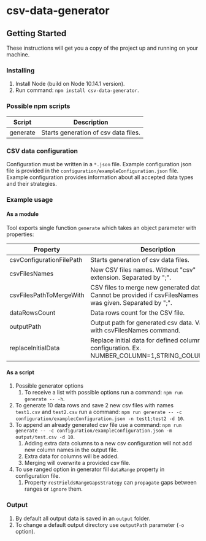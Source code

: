 # csv-data-generator

## Getting Started
These instructions will get you a copy of the project up and running on your machine.

### Installing
1. Install Node (build on Node 10.14.1 version).
2. Run command: `npm install csv-data-generator`.

### Possible npm scripts
| Script    | Description                          |
|-----------|--------------------------------------|
| generate  | Starts generation of csv data files. |

### CSV data configuration
Configuration must be written in a `*.json` file.
Example configuration json file is provided in the `configuration/exampleConfiguration.json` file.
Example configuration provides information about all accepted data types and their strategies.

### Example usage
#### As a module
Tool exports single function `generate` which takes an object parameter with properties:

| Property                 | Description                                                                                                         |
|--------------------------|---------------------------------------------------------------------------------------------------------------------|
| csvConfigurationFilePath | Starts generation of csv data files.                                                                                |
| csvFilesNames            | New CSV files names. Without "csv" extension. Separated by ";".                                                     |
| csvFilesPathToMergeWith  | CSV files to merge new generated data with. Cannot be provided if csvFilesNames option was given. Separated by ";". |
| dataRowsCount            | Data rows count for the CSV file.                                                                                   |
| outputPath               | Output path for generated csv data. Valid only with csvFilesNames command.                                          |
| replaceInitialData       | Replace initial data for defined column in configuration. Ex. NUMBER_COLUMN=1,STRING_COLUMN=abc.                    |

#### As a script
1. Possible generator options
    1. To receive a list with possible options run a command: `npm run generate -- -h`.
2. To generate 10 data rows and save 2 new csv files with names `test1.csv` and `test2.csv` run a command: `npm run generate -- -c configuration/examplecConfiguration.json -n test1;test2 -d 10`.
3. To append an already generated csv file use a command: `npm run generate -- -c configuration/exampleConfiguration.json -m output/test.csv -d 10`.
   1. Adding extra data columns to a new csv configuration will not add new column names in the output file.
   2. Extra data for columns will be added.
   3. Merging will overwrite a provided csv file. 
4. To use ranged option in generator fill `dataRange` property in configuration file.
   1. Property `restFieldsRangeGapsStrategy` can `propagate` gaps between ranges or `ignore` them.

### Output
1. By default all output data is saved in an `output` folder.
2. To change a default output directory use `outputPath` parameter (`-o` option).
